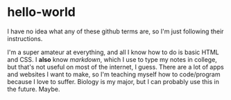 # hello-world
I have no idea what any of these github terms are, so I'm just following their instructions.

I'm a super amateur at everything, and all I know how to do is basic HTML and CSS. I __also__ know *markdown*, which I use to type my notes in college, but that's not useful on most of the internet, I guess. There are a lot of apps and websites I want to make, so I'm teaching myself how to code/program because I love to suffer. Biology is my major, but I can probably use this in the future. Maybe.
